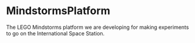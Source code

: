 # MindstormsPlatform
The LEGO Mindstorms platform we are developing for making experiments to go on the International Space Station.
